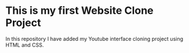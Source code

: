# This is my first Website Clone Project
In this repository I have added my Youtube interface cloning project using HTML and CSS.
